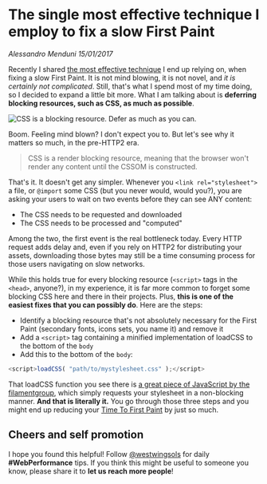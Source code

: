 # The single most effective technique I employ to fix a slow First Paint
_Alessandro Menduni 15/01/2017_

Recently I shared [the most effective technique](https://www.facebook.com/westwingsols/photos/a.648989588615139.1073741828.638332633014168/662925037221594/?type=3&theater) I end up relying on, when fixing a slow First Paint. It is not mind blowing, it is not novel, and _it is certainly not complicated_. Still, that's what I spend most of my time doing, so I decided to expand a little bit more. What I am talking about is **deferring blocking resources, such as CSS, as much as possible**.

![CSS is a blocking resource. Defer as much as you can.](/assets/img/blocking-css.png)

Boom. Feeling mind blown? I don't expect you to. But let's see why it matters so much, in the pre-HTTP2 era.

> CSS is a render blocking resource, meaning that the browser won't render any content until the CSSOM is constructed.

That's it. It doesn't get any simpler. Whenever you `<link rel="stylesheet">` a file, or `@import` some CSS (but you never would, would you?), you are asking your users to wait on two events before they can see ANY content:
- The CSS needs to be requested and downloaded
- The CSS needs to be processed and "computed"

Among the two, the first event is the real bottleneck today. Every HTTP request adds delay and, even if you rely on HTTP2 for distributing your assets, downloading those bytes may still be a time consuming process for those users navigating on slow networks.

While this holds true for every blocking resource (`<script>` tags in the `<head>`, anyone?), in my experience, it is far more common to forget some blocking CSS here and there in their projects. Plus, **this is one of the easiest fixes that you can possibly do**. Here are the steps:
- Identify a blocking resource that's not absolutely necessary for the First Paint (secondary fonts, icons sets, you name it) and remove it
- Add a `<script>` tag containing a minified implementation of loadCSS  to the bottom of the `body`
- Add this to the bottom of the `body`:

```javascript
<script>loadCSS( "path/to/mystylesheet.css" );</script>
```

That loadCSS function you see there is [a great piece of JavaScript by the filamentgroup](https://github.com/filamentgroup/loadCSS), which simply requests your stylesheet in a non-blocking manner. **And that is literally it.** You go through those three steps and you might end up reducing your [Time To First Paint](https://westwingsolutions.com/articles/blog/perf-metrics) by just so much.

## Cheers and self promotion
I hope you found this helpful! Follow [@westwingsols](https://twitter.com/westwingsols) for daily **#WebPerformance** tips. If you think this might be useful to someone you know, please share it to **let us reach more people**!
